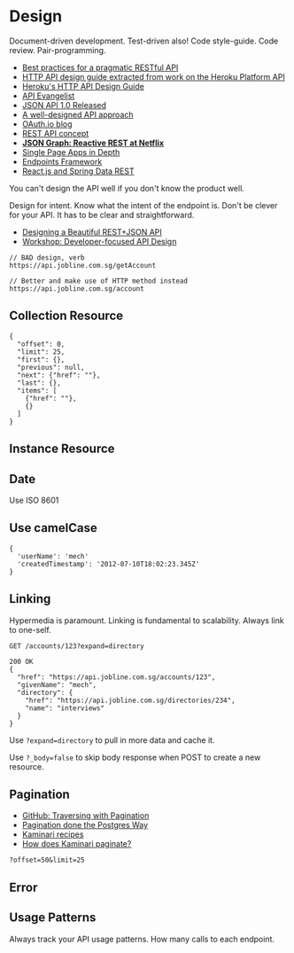 # Design

Document-driven development. Test-driven also! Code style-guide. Code review. Pair-programming.

* [Best practices for a pragmatic RESTful API](http://www.vinaysahni.com/best-practices-for-a-pragmatic-restful-api)
* [HTTP API design guide extracted from work on the Heroku Platform API](https://github.com/interagent/http-api-design)
* [Heroku's HTTP API Design Guide](http://www.infoq.com/news/2014/08/heroku-http-design-guide)
* [API Evangelist](http://101.apievangelist.com/)
* [JSON API 1.0 Released](http://www.cerebris.com/blog/2015/06/04/jsonapi-1-0/)
* [A well-designed API approach](https://www.airpair.com/rest/posts/a-well-designed-api-approach)
* [OAuth.io blog](http://blog.oauth.io/)
* [REST API concept](https://www.youtube.com/watch?v=7YcW25PHnAA)
* [**JSON Graph: Reactive REST at Netflix**](http://applicative.acm.org/speaker-JafarHusain.html)
* [Single Page Apps in Depth](http://singlepageappbook.com/index.html)
* [Endpoints Framework](http://endpointsjs.com/)
* [React.js and Spring Data REST](http://spring.io/blog/2015/09/15/react-js-and-spring-data-rest-part-2-hypermedia)

You can't design the API well if you don't know the product well.

Design for intent. Know what the intent of the endpoint is. Don't be clever for your API. It has to be clear and straightforward.

* [Designing a Beautiful REST+JSON API](https://www.youtube.com/watch?v=5WXYw4J4QOU)
* [Workshop: Developer-focused API Design](https://www.youtube.com/watch?v=8p10bGFM9dg)

```
// BAD design, verb
https://api.jobline.com.sg/getAccount

// Better and make use of HTTP method instead
https://api.jobline.com.sg/account
```

## Collection Resource

```
{
  "offset": 0,
  "limit": 25,
  "first": {},
  "previous": null,
  "next": {"href": ""},
  "last": {},
  "items": [
    {"href": ""},
    {}
  ]}
```

## Instance Resource

## Date

Use ISO 8601

## Use camelCase

```
{
  'userName': 'mech'
  'createdTimestamp': '2012-07-10T18:02:23.345Z'}
```

## Linking

Hypermedia is paramount. Linking is fundamental to scalability. Always link to one-self.

```
GET /accounts/123?expand=directory

200 OK
{
  "href": "https://api.jobline.com.sg/accounts/123",
  "givenName": "mech",
  "directory": {
    "href": "https://api.jobline.com.sg/directories/234",
    "name": "interviews"  }
}
```

Use `?expand=directory` to pull in more data and cache it.

Use `?_body=false` to skip body response when POST to create a new resource.

## Pagination

* [GitHub: Traversing with Pagination](https://developer.github.com/guides/traversing-with-pagination/)
* [Pagination done the Postgres Way](https://wiki.postgresql.org/images/3/35/Pagination_Done_the_PostgreSQL_Way.pdf)
* [Kaminari recipes](https://github.com/amatsuda/kaminari/wiki/Kaminari-recipes)
* [How does Kaminari paginate?](http://patshaughnessy.net/2011/9/10/how-does-kaminari-paginate)

```
?offset=50&limit=25
```

## Error


## Usage Patterns

Always track your API usage patterns. How many calls to each endpoint.

